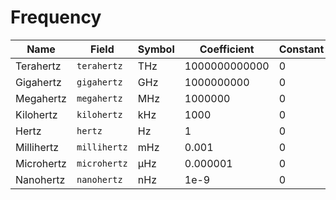 # Frequency

| Name       | Field        | Symbol | Coefficient   | Constant |
| ---------- | ------------ | ------ | ------------- | -------- |
| Terahertz  | `terahertz`  | THz    | 1000000000000 | 0        |
| Gigahertz  | `gigahertz`  | GHz    | 1000000000    | 0        |
| Megahertz  | `megahertz`  | MHz    | 1000000       | 0        |
| Kilohertz  | `kilohertz`  | kHz    | 1000          | 0        |
| Hertz      | `hertz`      | Hz     | 1             | 0        |
| Millihertz | `millihertz` | mHz    | 0.001         | 0        |
| Microhertz | `microhertz` | µHz    | 0.000001      | 0        |
| Nanohertz  | `nanohertz`  | nHz    | 1e-9          | 0        |

